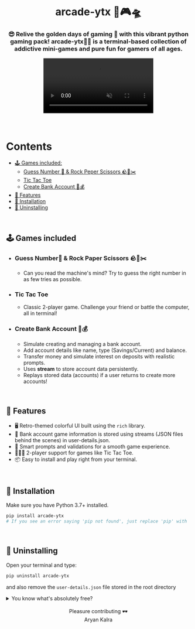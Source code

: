 <div align="center">
  
  # arcade-ytx 🚀🎮🛸
  
  ### 😎 Relive the golden days of gaming 👾 with this vibrant python gaming pack! **arcade-ytx**🌈🦄 is a terminal-based collection of addictive mini-games and pure fun for gamers of all ages.
 
 <video src="https://github.com/user-attachments/assets/a3334250-57d1-4f91-ac3c-00d7c5fabb9f"  autoplay muted loop /> 
 
</div>

<br/>

<br/>

# Contents

- [🕹️ Games included:](#%EF%B8%8F-games-included)
  - [Guess Number 🤔 & Rock Peper Scissors 🪨📃✂️](#guess-number--rock-paper-scissors-%EF%B8%8F)
  - [Tic Tac Toe](#tic-tac-toe)
  - [Create Bank Account 🏦💰](#create-bank-account-)
- [💎 Features](#-features)
- [🚀 Installation](#-installation)
- [🚮 Uninstalling](#-uninstalling)

<br/>

## 🕹️ Games included

* ###  Guess Number🤔 & Rock Paper Scissors 🪨📃✂️
  - Can you read the machine's mind? Try to guess the right number in as few tries as possible.

* ### Tic Tac Toe 
  - Classic 2-player game. Challenge your friend or battle the computer, all in terminal!

* ### Create Bank Account 🏦💰
  - Simulate creating and managing a bank account.
  - Add account details like name, type (Savings/Current) and balance.
  - Transfer money and simulate interest on deposits with realistic prompts.
  - Uses **stream** to store account data persistently.
  - Replays stored data (accounts) if a user returns to create more accounts!

<br/>

## 💎 Features

- 🖥️ Retro-themed colorful UI built using the `rich` library.
- 💾 Bank account game information is stored using streams (JSON files behind the scenes) in user-details.json.
- 🧠 Smart prompts and validations for a smooth game experience.
- 🧑‍🤝‍🧑 2-player support for games like Tic Tac Toe.
- 📦 Easy to install and play right from your terminal.

<br/>

## 🚀 Installation

Make sure you have Python 3.7+ installed.

```bash
pip install arcade-ytx
# If you see an error saying 'pip not found', just replace 'pip' with 'pip3'.
```

<br/>

## 🚮 Uninstalling

Open your terminal and type:

```bash
pip uninstall arcade-ytx
```
and also remove the `user-details.json` file stored in the root directory
<br/>

<details>
  <summary>You know what's absolutely free?</summary>

- Leaving a ⭐ star
- 🍴Forking the repository
- No hidden fees, no subscriptions — just pure open-source love🥰!

</details>

<br/>

<div align="center">
Pleasure contributing 🕶️ <br>
Aryan Kalra

</div>
